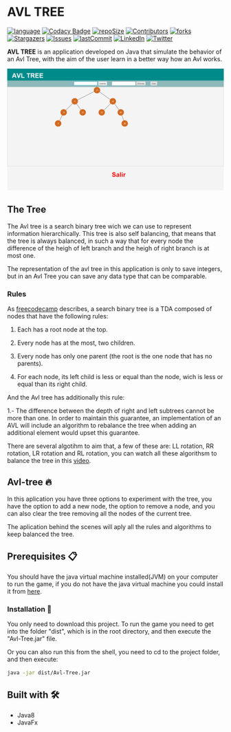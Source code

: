 # AVL TREE

[![language][language-shield]][language-url]
[![Codacy Badge][codacybadge-shield]][codacybadge-url]
[![repoSize][repoSize-shield]][repo]
[![Contributors][contributors-shield]][contributors-url]
[![forks][forks-shield]][forks-url]
[![Stargazers][stars-shield]][stars-url]
[![Issues][issues-shield]][issues-url]
[![lastCommit][lastCommit-shield]][lastCommit-url]
[![LinkedIn][linkedin-shield]][linkedin-url]
[![Twitter][twitter-shield]][twitter-url]

**AVL TREE** is an application developed on Java that simulate the behavior of an Avl Tree, with the aim of the user learn in a better way how an Avl works.

![TheTree](./captures/App.png)

## The Tree

The Avl tree is a search binary tree wich we can use to represent information hierarchically. This tree is also self balancing, that means that the tree is always balanced, in such a way that for every node the difference of the heigh of left branch and the heigh of right branch is at most one.

The representation of the avl tree in this application is only to save integers, but in an Avl Tree you can save any data type that can be comparable.

### Rules

As [freecodecamp](https://www.freecodecamp.org/news/avl-tree-insertion-rotation-and-balance-factor/) describes, a search binary tree is a TDA composed of nodes that have the following rules:

1. Each has a root node at the top.

2. Every node has at the most, two children.

3. Every node has only one parent (the root is the one node that has no parents).

4. For each node, its left child is less or equal than the node, wich is less or equal than its right child.

And the Avl tree has additionally this rule:

1.- The difference between the depth of right and left subtrees cannot be more than one. In order to maintain this guarantee, an implementation of an AVL will include an algorithm to rebalance the tree when adding an additional element would upset this guarantee.

There are several algotihm to aim that, a few of these are: LL rotation, RR rotation, LR rotation and RL rotation, you can watch all these algorithsm to balance the tree in this [video](https://www.youtube.com/watch?v=7m94k2Qhg68).

## Avl-tree 🔥

In this aplication you have three options to experiment with the tree, you have the option to add a new node, the option to remove a node, and you can also clear the tree removing all the nodes of the current tree.

The aplication behind the scenes will aply all the rules and algorithms to keep balanced the tree.

## Prerequisites 📋

You should have the java virtual machine installed(JVM) on your computer to run the game, if you do not have the java virtual machine you could install it from [here](https://www.java.com/es/download/).

### Installation 🔧

You only need to download this project.
To run the game you need to get into the folder "dist", which is in the root directory, and then execute the "Avl-Tree.jar" file.

Or you can also run this from the shell, you need to cd to the project folder, and then execute:

```bash
java -jar dist/Avl-Tree.jar
```

## Built with 🛠️

* Java8
* JavaFx

[language-shield]: https://img.shields.io/badge/Java-v1.8.0-blue?style=plastic
[language-url]: https://www.java.com/es/download/
[codacybadge-shield]: https://img.shields.io/codacy/grade/3c17ebf7c1954006a60b08b8af2c58e2?style=plastic
[codacybadge-url]: https://www.codacy.com/manual/AlexVelezLl/AVL-TREE?utm_source=github.com&amp;utm_medium=referral&amp;utm_content=AlexVelezLl/AVL-TREE&amp;utm_campaign=Badge_Grade
[repoSize-shield]: https://img.shields.io/github/repo-size/AlexVelezLl/AVL-TREE?style=plastic
[repo]: https://github.com/AlexVelezLl/AVL-TREE
[contributors-shield]: https://img.shields.io/github/contributors/AlexVelezLl/AVL-TREE?style=plastic
[contributors-url]: https://github.com/AlexVelezLl/AVL-TREE/graphs/contributors
[forks-shield]: https://img.shields.io/github/forks/AlexVelezLl/AVL-TREE?style=plastic
[forks-url]: https://github.com/AlexVelezLl/AVL-TREE/network/members
[stars-shield]: https://img.shields.io/github/stars/AlexVelezLl/AVL-TREE?style=plastic
[stars-url]: https://github.com/AlexVelezLl/AVL-TREE/stargazers
[issues-shield]: https://img.shields.io/github/issues/AlexVelezLl/AVL-TREE?style=plastic
[issues-url]: https://github.com/AlexVelezLl/AVL-TREE/issues
[lastCommit-shield]: https://img.shields.io/github/last-commit/AlexVelezLl/AVL-TREE?style=plastic
[lastCommit-url]: https://github.com/AlexVelezLl/AVL-TREE/commits
[linkedin-shield]: https://img.shields.io/badge/-LinkedIn-black.svg?style=plastic&logo=linkedin&colorB=555
[linkedin-url]:https://www.linkedin.com/in/alex-velez-llaque-4b3327191/
[twitter-shield]:https://img.shields.io/twitter/follow/AlexVelezLl?label=Follow&style=social
[twitter-url]:https://twitter.com/AlexVelezLl
